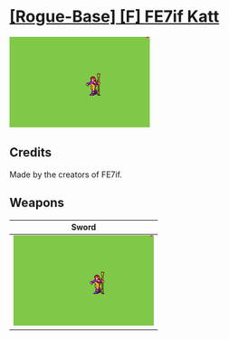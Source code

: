 # [\[Rogue-Base\] \[F\] FE7if Katt](./)

<img src="./1.%20Sword%20(Short%20Bo%20Staff)/Sword_000.png" alt="[Rogue-Base] [F] FE7if Katt standing" />

## Credits

Made by the creators of FE7if.

## Weapons


|Sword |
|  :---: |
| <img alt="Sword animation" src="./1.%20Sword%20(Short%20Bo%20Staff)/Sword.gif" /> |
